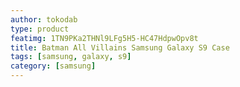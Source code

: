 ```yaml
---
author: tokodab
type: product
featimg: 1TN9PKa2THNl9LFg5H5-HC47HdpwOpv8t
title: Batman All Villains Samsung Galaxy S9 Case
tags: [samsung, galaxy, s9]
category: [samsung]
---
```

